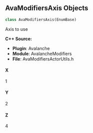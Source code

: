 ## AvaModifiersAxis Objects

```python
class AvaModifiersAxis(EnumBase)
```

Axis to use

**C++ Source:**

- **Plugin**: Avalanche
- **Module**: AvalancheModifiers
- **File**: AvaModifiersActorUtils.h

<a id="unreal.AvaModifiersAxis.X"></a>

#### X

1

<a id="unreal.AvaModifiersAxis.Y"></a>

#### Y

2

<a id="unreal.AvaModifiersAxis.Z"></a>

#### Z

4

<a id="unreal.AvaNormalModifierSplitMethod"></a>